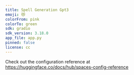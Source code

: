```yaml
---
title: Spell Generation Gpt3
emoji: 😻
colorFrom: pink
colorTo: green
sdk: gradio
sdk_version: 3.18.0
app_file: app.py
pinned: false
license: cc
---
```


Check out the configuration reference at https://huggingface.co/docs/hub/spaces-config-reference
